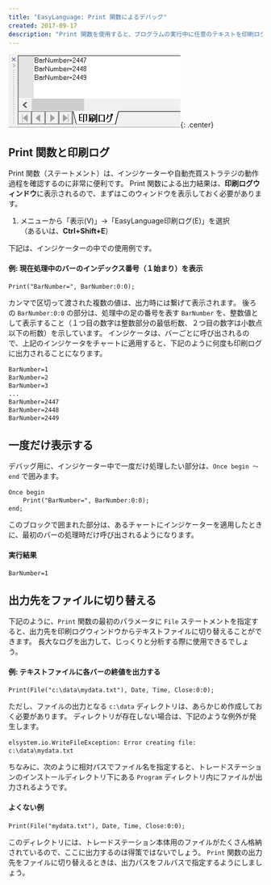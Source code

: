 ```yaml
---
title: "EasyLanguage: Print 関数によるデバッグ"
created: 2017-09-17
description: "Print 関数を使用すると、プログラムの実行中に任意のテキストを印刷ログウィンドウに表示することができます。"
---
```


![print.png](./print.png){: .center}

Print 関数と印刷ログ
----

Print 関数（ステートメント）は、インジケーターや自動売買ストラテジの動作過程を確認するのに非常に便利です。
Print 関数による出力結果は、**印刷ログウィンドウ**に表示されるので、まずはこのウィンドウを表示しておく必要があります。

1. メニューから「表示(V)」→「EasyLanguage印刷ログ(E)」を選択<br>（あるいは、**Ctrl+Shift+E**）

下記は、インジケーターの中での使用例です。

#### 例: 現在処理中のバーのインデックス番号（１始まり）を表示

~~~
Print("BarNumber=", BarNumber:0:0);
~~~

カンマで区切って渡された複数の値は、出力時には繋げて表示されます。
後ろの `BarNumber:0:0` の部分は、処理中の足の番号を表す `BarNumber` を、整数値として表示すること（１つ目の数字は整数部分の最低桁数、２つ目の数字は小数点以下の桁数）を示しています。
インジケータは、バーごとに呼び出されるので、上記のインジケータをチャートに適用すると、下記のように何度も印刷ログに出力されることになります。

~~~
BarNumber=1
BarNumber=2
BarNumber=3
...
BarNumber=2447
BarNumber=2448
BarNumber=2449
~~~

一度だけ表示する
----

デバッグ用に、インジケーター中で一度だけ処理したい部分は、`Once begin ～ end` で囲みます。

~~~
Once begin
    Print("BarNumber=", BarNumber:0:0);
end;
~~~

このブロックで囲まれた部分は、あるチャートにインジケーターを適用したときに、最初のバーの処理時だけ呼び出されるようになります。

#### 実行結果

~~~
BarNumber=1
~~~

出力先をファイルに切り替える
----

下記のように、`Print` 関数の最初のパラメータに `File` ステートメントを指定すると、出力先を印刷ログウィンドウからテキストファイルに切り替えることができます。
長大なログを出力して、じっくりと分析する際に使用できるでしょう。

#### 例: テキストファイルに各バーの終値を出力する

~~~
Print(File("c:\data\mydata.txt"), Date, Time, Close:0:0);
~~~

ただし、ファイルの出力となる `c:\data` ディレクトリは、あらかじめ作成しておく必要があります。
ディレクトリが存在しない場合は、下記のような例外が発生します。

~~~
elsystem.io.WriteFileException: Error creating file: c:\data\mydata.txt
~~~

ちなみに、次のように相対パスでファイル名を指定すると、トレードステーションのインストールディレクトリ下にある `Program` ディレクトリ内にファイルが出力されるようです。

#### よくない例

~~~
Print(File("mydata.txt"), Date, Time, Close:0:0);
~~~

このディレクトリには、トレードステーション本体用のファイルがたくさん格納されているので、ここに出力するのは得策ではないでしょう。
`Print` 関数の出力先をファイルに切り替えるときは、出力パスをフルパスで指定するようにしましょう。

